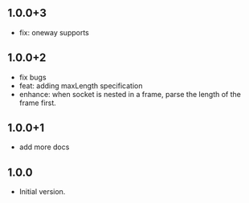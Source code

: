 ## 1.0.0+3
- fix: oneway supports

## 1.0.0+2
- fix bugs 
- feat: adding maxLength specification
- enhance: when socket is nested in a frame, parse the length of the frame first.

## 1.0.0+1
- add more docs

## 1.0.0

- Initial version.
